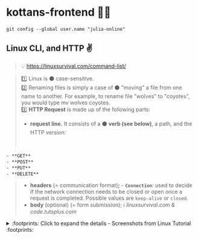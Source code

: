 # kottans-frontend :blue_heart::yellow_heart:

```linux
git config --global user.name "julia-online"
```

## Linux CLI, and HTTP :v:

> :bulb: https://linuxsurvival.com/command-list/

> :one: Linux is :black_circle: case-sensitive.
><br>
> :two: Renaming files is simply a case of :black_circle: "moving" a file from one name to another. For example, to rename file "wolves" to "coyotes", you would type mv wolves coyotes.
><br>
> :three: **HTTP Request** is made up of the following parts:
>- **request line.** It consists of a :black_circle: **verb (see below)**, a path, and the HTTP version:
><br>
    - **GET**
    - **POST**
    - **PUT**
    - **DELETE**
>- **headers** (= communication format)**;**
    - **`Connection`**: used to decide if the network connection needs to be closed or open once a request is completed. Possible values are `keep-alive` or `closed`.
>- **body** (optional) (= form submission);
> :information_source: *linuxsurvival.com & code.tutsplus.com* 

<details><summary>	:footprints: Click to expand the details - Screenshots from Linux Tutorial :footprints: </summary>

![linux_cli_done](https://github.com/julia-online/kottans-frontend/blob/main/task_linux_cli/linux_cli_done.jpg)


## Git & GitHub :v:

> :one: Git thinks about its data like a :black_circle: **stream of snapshots**.
> <br>
> :two: Git has three main states where the local files can reside: :black_circle: **modified, staged, and committed**.
> <br>
> :three: Git uses :black_circle: **HEAD** as the symbolic name for the currently checked out commit.
> :information_source: *git-scm.com*

<details><summary>	:footprints: Click to expand the details - Screenshots from learngitbranching.js.org :footprints: </summary>
<br>
<details><summary> :mag: Main >> Introduction Sequence </summary>
  
![learnGit_introSeq](https://github.com/julia-online/kottans-frontend/blob/main/task_learn_git/learnGit_introSeq.jpg)

![learngit_introseq_done](https://github.com/julia-online/kottans-frontend/blob/main/task_learn_git/learngit_introseq_done.jpg)
  
</details>
  
<details><summary> :mag: Remote >> Push & Pull </summary>

![learnGit_introSeq](https://github.com/julia-online/kottans-frontend/blob/main/task_learn_git/learnGit_pull_merged1.jpg)

![learnGit_introSeq](https://github.com/julia-online/kottans-frontend/blob/main/task_learn_git/learnGit_pull_merged2.jpg)

![learnGit_introSeq](https://github.com/julia-online/kottans-frontend/blob/main/task_learn_git/learnGit_pull_done.jpg)
  
</details>